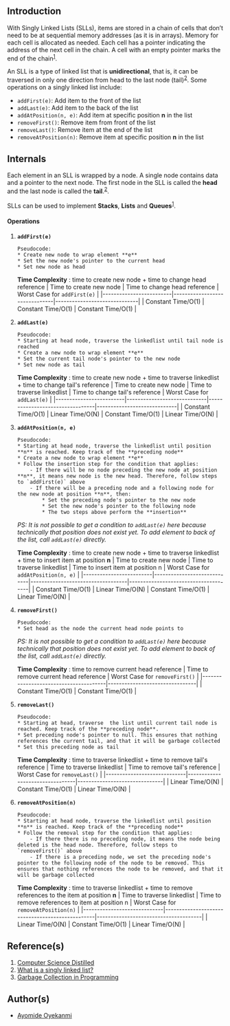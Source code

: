 ## Introduction
With Singly Linked Lists (SLLs), items are stored in a chain of cells that don’t need to be at sequential memory addresses (as it is in arrays). Memory for each cell is allocated as needed. Each cell has a pointer indicating the address of the next cell in the chain. A cell with an empty pointer marks the end of the chain<sup>[1](https://github.com/oyekanmiayo/data-structures-all-langs/tree/add-list-impl/linkedlist/singly#references)</sup>.

An SLL is a type of linked list that is **unidirectional**, that is, it can be traversed in only one direction from head to the last node (tail)<sup>[2](https://github.com/oyekanmiayo/data-structures-all-langs/tree/add-list-impl/linkedlist/singly#references)</sup>. Some operations on a singly linked list include:
* `addFirst(e)`: Add item to the front of the list
* `addLast(e)`: Add item to the back of the list
* `addAtPosition(n, e)`: Add item at specific position **n** in the list
* `removeFirst()`: Remove item from front of the list
* `removeLast()`: Remove item at the end of the list
* `removeAtPosition(n)`: Remove item at specific position **n** in the list

## Internals
Each element in an SLL is wrapped by a node. A single node contains data and a pointer to the next node. The first node in the SLL is called the **head** and the last node is called the **tail**.<sup>[2](https://github.com/oyekanmiayo/data-structures-all-langs/tree/add-list-impl/linkedlist/singly#references)</sup>.

SLLs can be used to implement **Stacks**, **Lists** and **Queues**<sup>[1](https://github.com/oyekanmiayo/data-structures-all-langs/tree/add-list-impl/linkedlist/singly#references)</sup>.

#### Operations
1. **`addFirst(e)`**
    ```
    Pseudocode:
    * Create new node to wrap element **e** 
    * Set the new node's pointer to the current head
    * Set new node as head
    ```
    
    **Time Complexity** : time to create new node + time to change head reference
    | Time to create new node | Time to change head reference | Worst Case for `addFirst(e)` |
    |-------------------------|-------------------------------|------------------------------|
    | Constant Time/O(1)      | Constant Time/O(1)            | Constant Time/O(1)           |
    
2.  **`addLast(e)`**
    ```
    Pseudocode:
    * Starting at head node, traverse the linkedlist until tail node is reached
    * Create a new node to wrap element **e** 
    * Set the current tail node's pointer to the new node
    * Set new node as tail
    ```
    **Time Complexity** : time to create new node + time to traverse linkedlist + time to change tail's reference
    | Time to create new node | Time to traverse linkedlist | Time to change tail's reference | Worst Case for `addLast(e)` |
    |-------------------------|-----------------------------|---------------------------------|-----------------------------|
    | Constant Time/O(1)      | Linear Time/O(N)            | Constant Time/O(1)              | Linear Time/O(N)            |
    
3. **`addAtPosition(n, e)`**
    ```
    Pseudocode:
    * Starting at head node, traverse the linkedlist until position **n** is reached. Keep track of the **preceding node**
    * Create a new node to wrap element **e** 
    * Follow the insertion step for the condition that applies:
        - If there will be no node preceding the new node at position **n**, it means new node is the new head. Therefore, follow steps to `addFirst(e)` above
        - If there will be a preceding node and a following node for the new node at position **n**, then:
            * Set the preceding node's pointer to the new node
            * Set the new node's pointer to the following node
            * The two steps above perform the **insertion**
    ```
    *PS: It is not possible to get a condition to `addLast(e)` here because technically that position does not exist yet. To add element to back of the list, call `addLast(e)` directly.*
    
    **Time Complexity** : time to create new node + time to traverse linkedlist + time to insert item at position **n**
    | Time to create new node | Time to traverse linkedlist | Time to insert item at position n | Worst Case for `addAtPosition(n, e)` |
    |-------------------------|-----------------------------|-----------------------------------|--------------------------------------|
    | Constant Time/O(1)      | Linear Time/O(N)            | Constant Time/O(1)                | Linear Time/O(N)                     |

4. **`removeFirst()`**
    ```
    Pseudocode:
    * Set head as the node the current head node points to
    ```
    *PS: It is not possible to get a condition to `addLast(e)` here because technically that position does not exist yet. To add element to back of the list, call `addLast(e)` directly.*
    
    **Time Complexity** : time to remove current head reference
    | Time to remove current head reference | Worst Case for `removeFirst()` |
    |---------------------------------------|--------------------------------|
    | Constant Time/O(1)                    | Constant Time/O(1)             |

5. **`removeLast()`**
    ```
    Pseudocode:
    * Starting at head, traverse  the list until current tail node is reached. Keep track of the **preceding node**.
    * Set preceding node's pointer to null. This ensures that nothing references the current tail, and that it will be garbage collected
    * Set this preceding node as tail
    ```
       
    **Time Complexity** : time to traverse linkedlist + time to remove tail's reference
    | Time to traverse linkedlist | Time to remove tail's reference | Worst Case for `removeLast()` |
    |-----------------------------|---------------------------------|-------------------------------|
    | Linear Time/O(N)            | Constant Time/O(1)              | Linear Time/O(N)              |

6. **`removeAtPosition(n)`**
    ```
    Pseudocode:
    * Starting at head node, traverse the linkedlist until position **n** is reached. Keep track of the **preceding node**
    * Follow the removal step for the condition that applies:
        - If there there is no preceding node, it means the node being deleted is the head node. Therefore, follow steps to `removeFirst()` above
        - If there is a preceding node, we set the preceding node's pointer to the following node of the node to be removed. This ensures that nothing references the node to be removed, and that it will be garbage collected
    ```
       
    **Time Complexity** : time to traverse linkedlist + time to remove references to the item at position **n**
    | Time to traverse linkedlist | Time to remove references to item at position n | Worst Case for `removeAtPosition(n)` |
    |-----------------------------|-------------------------------------------------|--------------------------------------|
    | Linear Time/O(N)            | Constant Time/O(1)                              | Linear Time/O(N)                     |

## Reference(s)
1. [Computer Science Distilled](https://www.amazon.co.uk/Computer-Science-Distilled-Computational-Problems/dp/0997316020/ref=sr_1_1?adgrpid=52658140545&dchild=1&gclid=Cj0KCQjw8fr7BRDSARIsAK0Qqr6bz1aEFd_X517mpcZBAGaDJaeg-WARxB6mwEMMtupTPnTGI0a-1SIaAmH5EALw_wcB&hvadid=259122221401&hvdev=c&hvlocint=9041110&hvlocphy=1010294&hvnetw=g&hvqmt=e&hvrand=6311385300851562426&hvtargid=kwd-297429021778&hydadcr=17613_1817768&keywords=computer+science+distilled&qid=1602170396&sr=8-1&tag=googhydr-21)
2. [What is a singly linked list?](https://www.educative.io/edpresso/what-is-a-singly-linked-list)
3. [Garbage Collection in Programming](https://www.freecodecamp.org/news/a-guide-to-garbage-collection-in-programming/)

## Author(s)
* [Ayomide Oyekanmi](https://github.com/oyekanmiayo)
